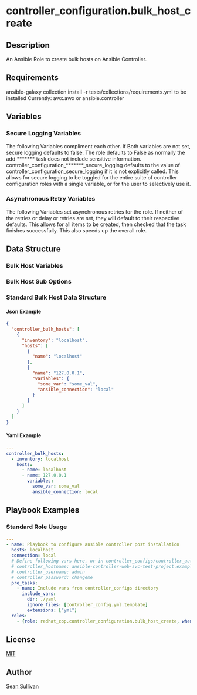 

# controller_configuration.bulk_host_create

## Description

An Ansible Role to create bulk hosts on Ansible Controller.

## Requirements

ansible-galaxy collection install -r tests/collections/requirements.yml to be installed
Currently:
  awx.awx
  or
  ansible.controller

## Variables



### Secure Logging Variables

The following Variables compliment each other.
If Both variables are not set, secure logging defaults to false.
The role defaults to False as normally the add ******* task does not include sensitive information.
controller_configuration_*******_secure_logging defaults to the value of controller_configuration_secure_logging if it is not explicitly called. This allows for secure logging to be toggled for the entire suite of controller configuration roles with a single variable, or for the user to selectively use it.



### Asynchronous Retry Variables

The following Variables set asynchronous retries for the role.
If neither of the retries or delay or retries are set, they will default to their respective defaults.
This allows for all items to be created, then checked that the task finishes successfully.
This also speeds up the overall role.



## Data Structure

### Bulk Host Variables


### Bulk Host Sub Options



### Standard Bulk Host Data Structure

#### Json Example

```json
{
  "controller_bulk_hosts": [
    {
      "inventory": "localhost",
      "hosts": [
        {
          "name": "localhost"
        },
        {
          "name": "127.0.0.1",
          "variables": {
            "some_var": "some_val",
            "ansible_connection": "local"
          }
        }
      ]
    }
  ]
}
```

#### Yaml Example

```yaml
---
controller_bulk_hosts:
  - inventory: localhost
    hosts:
      - name: localhost
      - name: 127.0.0.1
        variables:
          some_var: some_val
          ansible_connection: local
```

## Playbook Examples

### Standard Role Usage

```yaml
---
- name: Playbook to configure ansible controller post installation
  hosts: localhost
  connection: local
  # Define following vars here, or in controller_configs/controller_auth.yml
  # controller_hostname: ansible-controller-web-svc-test-project.example.com
  # controller_username: admin
  # controller_password: changeme
  pre_tasks:
    - name: Include vars from controller_configs directory
      include_vars:
        dir: ./yaml
        ignore_files: [controller_config.yml.template]
        extensions: ["yml"]
  roles:
    - {role: redhat_cop.controller_configuration.bulk_host_create, when: controller_bulk_hosts is defined}
```

## License

[MIT](https://github.com/redhat-cop/controller_configuration#licensing)

## Author

[Sean Sullivan](https://github.com/sean-m-sullivan)
